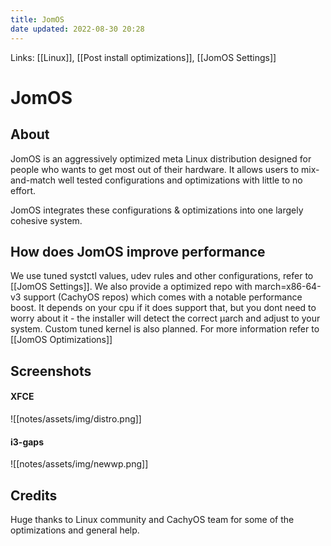 ```yaml
---
title: JomOS
date updated: 2022-08-30 20:28
---
```


Links: [[Linux]], [[Post install optimizations]], [[JomOS Settings]]

# JomOS

## About

JomOS is an aggressively optimized meta Linux distribution designed for people who wants to get most out of their hardware. It allows users to mix-and-match well tested configurations and optimizations with little to no effort.

JomOS integrates these configurations & optimizations into one largely cohesive system.

## How does JomOS improve performance

We use tuned systctl values, udev rules and other configurations, refer to [[JomOS Settings]].  We also provide a optimized repo with march=x86-64-v3 support (CachyOS repos) which comes with a notable performance boost. It depends on your cpu if it does support that, but you dont need to worry about it - the installer will detect the correct µarch and adjust to your system. Custom tuned kernel is also planned.
For more information refer to [[JomOS Optimizations]]

## Screenshots

#### XFCE

![[notes/assets/img/distro.png]]

#### i3-gaps

![[notes/assets/img/newwp.png]]

## Credits

Huge thanks to Linux community and CachyOS team for some of the optimizations and general help.
